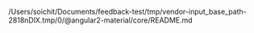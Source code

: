 /Users/soichit/Documents/feedback-test/tmp/vendor-input_base_path-2818nDlX.tmp/0/@angular2-material/core/README.md